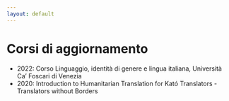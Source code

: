 ```yaml
---
layout: default
---
```

# Corsi di aggiornamento

*   2022: Corso Linguaggio, identità di genere e lingua italiana, Università Ca’ Foscari di Venezia
*   2020: Introduction to Humanitarian Translation for Kató Translators - Translators without Borders
